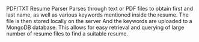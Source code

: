 PDF/TXT Resume Parser
Parses through text or PDF files to obtain first and last name, as well as various keywords mentioned inside the resume. The file is then stored locally on the server And the keywords are uploaded to a MongoDB database. This allows for easy retrieval and querying of large number of resume files to find a suitable resume.
